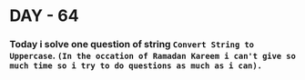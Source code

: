 # DAY - 64

### Today i solve one question of string `Convert String to Uppercase`. `(In the occation of Ramadan Kareem i can't give so much time so i try to do questions as much as i can).`
